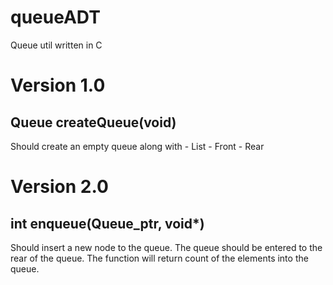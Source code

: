 # queueADT
Queue util written in C

# Version 1.0

Queue createQueue(void)
-----------------------

Should create an empty queue along with 
	- List
	- Front
	- Rear


# Version 2.0

int enqueue(Queue_ptr, void*)
-----------------------------

Should insert a new node to the queue. The queue should be entered 
to the rear of the queue. The function will return count of the elements
into the queue.